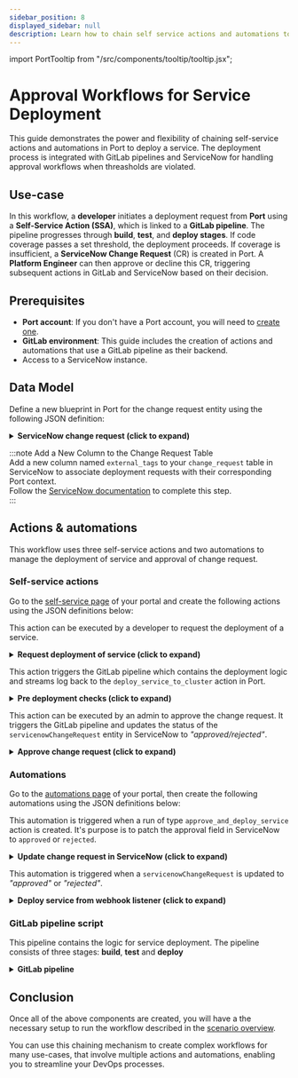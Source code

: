 ```yaml
---
sidebar_position: 8
displayed_sidebar: null
description: Learn how to chain self service actions and automations to manage deployment in GitLab and ServiceNow
---
```


import PortTooltip from "/src/components/tooltip/tooltip.jsx";

# Approval Workflows for Service Deployment

This guide demonstrates the power and flexibility of chaining self-service actions and automations in Port to deploy a service. The deployment process is integrated with GitLab pipelines and ServiceNow for handling approval workflows when threasholds are violated.

## Use-case

In this workflow, a **developer** initiates a deployment request from **Port** using a **Self-Service Action (SSA)**, which is linked to a **GitLab pipeline**. The pipeline progresses through **build**, **test**, and **deploy stages**. If code coverage passes a set threshold, the deployment proceeds. If coverage is insufficient, a **ServiceNow Change Request** (CR) is created in Port. A **Platform Engineer** can then approve or decline this CR, triggering subsequent actions in GitLab and ServiceNow based on their decision. 

## Prerequisites

- **Port account**: If you don't have a Port account, you will need to [create one](https://app.getport.io/signup).
- **GitLab environment**: This guide includes the creation of actions and automations that use a GitLab pipeline as their backend.
- Access to a ServiceNow instance.

## Data Model

Define a new <PortTooltip id="blueprint">blueprint</PortTooltip> in Port for the change request entity using the following JSON definition:

<details>
<summary><b>ServiceNow change request (click to expand)</b></summary>

```json showLineNumbers
{
  "identifier": "servicenowChangeRequest",
  "title": "Servicenow Change Request",
  "icon": "Servicenow",
  "schema": {
    "properties": {
      "number": {
        "title": "Change Number",
        "type": "string"
      },
      "description": {
        "title": "Description",
        "type": "string"
      },
      "isActive": {
        "title": "Is active",
        "type": "boolean"
      },
      "priority": {
        "title": "Priority",
        "type": "string"
      },
      "state": {
        "icon": "DefaultProperty",
        "title": "State",
        "type": "string"
      },
      "createdOn": {
        "title": "Created On",
        "type": "string",
        "format": "date-time"
      },
      "createdBy": {
        "title": "Created By",
        "type": "string"
      },
      "service": {
        "type": "string",
        "title": "Service"
      },
      "category": {
        "type": "string",
        "title": "Category"
      },
      "approval": {
        "title": "Approval",
        "icon": "DefaultProperty",
        "type": "string",
        "enum": [
          "approved",
          "not requested",
          "requested",
          "rejected"
        ],
        "enumColors": {
          "approved": "green",
          "not requested": "turquoise",
          "requested": "yellow",
          "rejected": "pink"
        }
      },
      "externalTags": {
        "type": "string",
        "title": "External Tags"
      }
    },
    "required": []
  },
  "mirrorProperties": {},
  "calculationProperties": {},
  "aggregationProperties": {},
  "relations": {}
}
```
</details>

:::note Add a New Column to the Change Request Table  
Add a new column named `external_tags` to your `change_request` table in ServiceNow to associate deployment requests with their corresponding Port context.  
Follow the [ServiceNow documentation](https://developer.servicenow.com/dev.do#!/learn/learning-plans/xanadu/new_to_servicenow/app_store_learnv2_buildneedit_xanadu_adding_fields_to_a_table) to complete this step.  
:::  


## Actions & automations

This workflow uses three self-service actions and two automations to manage the deployment of service and approval of change request.

### Self-service actions

Go to the [self-service page](https://app.getport.io/self-serve) of your portal and create the following actions using the JSON definitions below:

This action can be executed by a developer to request the deployment of a service.
  <details>
  <summary><b>Request deployment of service (click to expand)</b></summary>

  This action uses the `WEBHOOK` backend type, which directly invokes the `pre_deployment_check` action to trigger the GitLab pipeline. It passes a required `deploy_run_id` param to the request object for the purpose of streaming logs between the two actions.

  ```json showLineNumbers
    {
    "identifier": "deploy_service_to_cluster",
    "title": "Deploy Service to Cluster",
    "icon": "Deployment",
    "description": "Deploys a service to a cluster",
    "trigger": {
        "type": "self-service",
        "operation": "DAY-2",
        "userInputs": {
        "properties": {
            "environment": {
            "type": "string",
            "title": "Environment",
            "icon": "Environment",
            "default": "Staging",
            "enum": [
                "Development",
                "Staging",
                "Production"
            ],
            "enumColors": {
                "Development": "lightGray",
                "Staging": "lightGray",
                "Production": "lightGray"
            }
            }
        },
        "required": [],
        "order": []
        },
        "blueprintIdentifier": "service"
    },
    "invocationMethod": {
        "type": "WEBHOOK",
        "url": "${PORT_API_URL}/actions/pre_deployment_check/runs",
        "agent": false,
        "synchronized": false,
        "method": "POST",
        "headers": {
        "RUN_ID": "{{ .run.id }}"
        },
        "body": {
        "properties": {
            "deploy_run_id": "{{ .run.id }}",
            "{{ spreadValue() }}": "{{ .inputs }}",
            "runId": "{{ .run.id }}",
            "blueprint": "{{ .action.blueprint }}",
            "entity": "{{ .entity.identifier }}"
        }
        }
    },
    "requiredApproval": false
    }
  ```
  </details>

This action triggers the GitLab pipeline which contains the deployment logic and streams log back to the `deploy_service_to_cluster` action in Port.

  <details>
  <summary><b>Pre deployment checks (click to expand)</b></summary>

  Remember to replace the `GITLAB_PROJECT_ID` and `GITLAB_TRIGGER_TOKEN` placeholders with your values.  
  To learn how to obtain these values, see the [GitLab backend documentation](/actions-and-automations/setup-backend/gitlab-pipeline/saas#create-the-webhook-url).

  ```json showLineNumbers
    {
    "identifier": "pre_deployment_check",
    "title": "Pre Deployment Check",
    "icon": "Deployment",
    "description": "Pre Deployment checks and change request creator",
    "trigger": {
        "type": "self-service",
        "operation": "CREATE",
        "userInputs": {
        "properties": {
            "deploy_run_id": {
            "type": "string",
            "title": "Deploy Run Id"
            }
        },
        "required": [],
        "order": []
        }
    },
    "invocationMethod": {
        "type": "WEBHOOK",
        "url": "https://gitlab.com/api/v4/projects/{GITLAB_PROJECT_ID}/ref/main/trigger/pipeline?token={GITLAB_TRIGGER_TOKEN}",
        "agent": false,
        "synchronized": false,
        "method": "POST",
        "headers": {
        "RUN_ID": "{{ .run.id }}"
        },
        "body": {
        "{{ spreadValue() }}": "{{ .inputs }}",
        "approval_status": "pending",
        "port_context": {
            "runId": "{{ .run.id }}"
        }
        }
    },
    "requiredApproval": false
    }
  ```
  </details>


This action can be executed by an admin to approve the change request. It triggers the GitLab pipeline and updates the status of the `servicenowChangeRequest` entity in ServiceNow to *"approved/rejected"*.
  <details>
  <summary><b>Approve change request (click to expand)</b></summary>

  Remember to replace the `GITLAB_PROJECT_ID` and `GITLAB_TRIGGER_TOKEN` placeholders with your values.  
  To learn how to obtain these values, see the [GitLab backend documentation](/actions-and-automations/setup-backend/gitlab-pipeline/saas#create-the-webhook-url).

  ```json showLineNumbers
    {
    "identifier": "approve_and_deploy_service",
    "title": "Approve and Deploy Service",
    "icon": "Deployment",
    "description": "Approves a ServiceNow change request and triggers a GitLab pipeline",
    "trigger": {
        "type": "self-service",
        "operation": "DAY-2",
        "userInputs": {
        "properties": {
            "reason": {
            "type": "string",
            "title": "Reason"
            },
            "approval_status": {
            "icon": "DefaultProperty",
            "title": "Action",
            "type": "string",
            "default": "approved",
            "enum": [
                "approved",
                "declined"
            ],
            "enumColors": {
                "approved": "lightGray",
                "declined": "lightGray"
            }
            }
        },
        "required": [],
        "order": [
            "approval_status",
            "reason"
        ]
        },
        "blueprintIdentifier": "servicenowChangeRequest"
    },
    "invocationMethod": {
        "type": "WEBHOOK",
        "url": "https://gitlab.com/api/v4/projects/{GITLAB_PROJECT_ID}/ref/main/trigger/pipeline?token={GITLAB_TRIGGER_TOKEN}",
        "agent": false,
        "synchronized": false,
        "method": "POST",
        "headers": {
        "RUN_ID": "{{ .run.id }}"
        },
        "body": {
        "{{ spreadValue() }}": "{{ .inputs }}",
        "port_context": {
            "runId": "{{ .run.id }}"
        },
        "deploy_run_id": "{{ .entity.properties.tags }}",
        "system_id": "{{ .entity.properties.system_id }}"
        }
    },
    "requiredApproval": false
    }
  ```
  </details>

### Automations

Go to the [automations page](https://app.getport.io/settings/automations) of your portal, then create the following automations using the JSON definitions below:


This automation is triggered when a run of type `approve_and_deploy_service` action is created. It's purpose is to patch the approval field in ServiceNow to `approved` or `rejected`.

  <details>
  <summary><b>Update change request in ServiceNow (click to expand)</b></summary>

  Remember to replace the `BASE_64_ENCODED_API_TOKEN` and `SERVICENOW_INSTANCE` placeholders with your values.

  ```json showLineNumbers
    {
    "identifier": "updateChangeRequestInSnow",
    "title": "Approve ServiceNow Change Request",
    "description": "A description of what this automation does",
    "trigger": {
        "type": "automation",
        "event": {
        "type": "RUN_CREATED",
        "actionIdentifier": "approve_and_deploy_service"
        }
    },
    "invocationMethod": {
        "type": "WEBHOOK",
        "url": "https://{SERVICENOW_INSTANCE}/api/now/table/change_request/{{ .event.diff.after.entity.identifier }}",
        "agent": false,
        "synchronized": true,
        "method": "PATCH",
        "headers": {
        "Authorization": "Basic BASE_64_ENCODED_API_TOKEN"
        },
        "body": {
        "approval": "{{ .event.diff.after.properties.approval_status  }}"
        }
    },
    "publish": true
    }
  ```
  </details>


This automation is triggered when a `servicenowChangeRequest` is updated to *"approved"* or *"rejected"*.

  <details>
  <summary><b>Deploy service from webhook listener (click to expand)</b></summary>

  Remember to replace the GITLAB_PROJECT_ID and GITLAB_TRIGGER_TOKEN placeholders with your values

  ```json showLineNumbers
    {
    "identifier": "approveSnowPipeline",
    "title": "Approve or Deny GitLab Pipeline from SNOW",
    "trigger": {
        "type": "automation",
        "event": {
        "type": "ENTITY_UPDATED",
        "blueprintIdentifier": "servicenowChangeRequest"
        },
        "condition": {
        "type": "JQ",
        "expressions": [
            ".diff.after.properties.approval == \"approved\"",
            ".diff.after.properties.approval == \"rejected\""
        ],
        "combinator": "or"
        }
    },
    "invocationMethod": {
        "type": "WEBHOOK",
        "url": "https://gitlab.com/api/v4/projects/{GITLAB_PROJECT_ID}/ref/main/trigger/pipeline?token={GITLAB_TRIGGER_TOKEN}",
        "agent": false,
        "synchronized": false,
        "method": "POST",
        "headers": {
        "RUN_ID": "{{ .run.id }}"
        },
        "body": {
        "port_context": {
            "runId": "{{ .run.id }}"
        },
        "approval_status": "{{ .event.diff.after.properties.approval  }}",
        "system_id": "{{ .event.diff.after.identifier  }}",
        "deploy_run_id": "{{ .event.diff.after.properties.tags }}"
        }
    },
    "publish": true
    }
  ```
  </details>


### GitLab pipeline script
This pipeline contains the logic for service deployment. The pipeline consists of three stages: **build**, **test** and **deploy**

<details>
<summary><b>GitLab pipeline</b></summary>

```yaml showLineNumbers
stages:
  - build
  - test
  - deploy

image: alpine:latest

variables:
  PORT_CLIENT_ID: ${PORT_CLIENT_ID}
  PORT_CLIENT_SECRET: ${PORT_CLIENT_SECRET}
  PORT_API_URL: "${PORT_API_URL}"
  SERVICENOW_INSTANCE_URL: ${SERVICENOW_INSTANCE_URL}
  SERVICENOW_API_TOKEN: ${SERVICENOW_API_TOKEN} # Base64 encoded version of SNOW username:password
  APPROVAL_STATUS: "pending"


initialize-build:
  stage: build
  except:
    - pushes
  before_script:
    - apk update
    - apk add --upgrade curl jq -q
  script:
    - |
      echo "Initiating build checks"
      echo "Getting access token from Port API"
      accessToken=$(curl -X POST \
        -H 'Content-Type: application/json' \
        -d '{"clientId": "'"$PORT_CLIENT_ID"'", "clientSecret": "'"$PORT_CLIENT_SECRET"'"}' \
        -s '${PORT_API_URL}/auth/access_token' | jq -r '.accessToken')
  
      echo "ACCESS_TOKEN=$accessToken" >> data.env
      runId=$(cat $TRIGGER_PAYLOAD | jq -r '.port_context.runId')
      deployActionRunId=$(cat $TRIGGER_PAYLOAD | jq -r '.deploy_run_id')
      APPROVAL_STATUS=$(cat "$TRIGGER_PAYLOAD" | jq -r '.approval_status // "pending"')


      echo "DEPLOY_ACTION_RUN_ID=$deployActionRunId" >> data.env
      echo "TRIGGER_ACTION_RUN_ID=$runId" >> data.env
      echo "APPROVAL_STATUS=$APPROVAL_STATUS" >> data.env


      # Check APPROVAL STATUS
      if [ "$APPROVAL_STATUS" = "approved" ]; then
        echo "Deployment approved by platform engineer. Skipping initial logs and proceeding directly."
        # Log the approval message to Port action run logs
        curl -X POST \
          -H 'Content-Type: application/json' \
          -H "Authorization: Bearer $accessToken" \
          -d '{"message":"✅ Deployment approved by platform engineer, proceeding with deployment"}' \
          "${PORT_API_URL}/actions/runs/$deployActionRunId/logs"

      elif [ "$APPROVAL_STATUS" = "declined" ]; then
          echo "Deployment declined by platform engineer. Notifying developer."
          # Send the decline notification to Port logs for developer
          curl -X POST \
            -H 'Content-Type: application/json' \
            -H "Authorization: Bearer $accessToken" \
            -d '{"terminationStatus":"FAILURE", "message":"❌ Deployment declined by platform engineer. Please review the change request and take necessary actions."}' \
            "${PORT_API_URL}/actions/runs/$deployActionRunId/logs"
        
          # Send the decline notification to Port logs
          curl -X POST \
            -H 'Content-Type: application/json' \
            -H "Authorization: Bearer $accessToken" \
            -d '{"terminationStatus":"SUCCESS", "message":"❌ Declined deployment"}' \
            "${PORT_API_URL}/actions/runs/$runId/logs"
          exit 1  # Exit pipeline due to declined approval
      else
        curl -X POST \
          -H 'Content-Type: application/json' \
          -H "Authorization: Bearer $accessToken" \
          -d '{"message":"🚀 Initiating deployment sequence, preparing environment and resources"}' \
          "${PORT_API_URL}/actions/runs/$runId/logs"

        curl -X PATCH \
          -H 'Content-Type: application/json' \
          -H "Authorization: Bearer $accessToken" \
          -d '{"link":"'"$CI_PIPELINE_URL"'"}' \
          "${PORT_API_URL}/actions/runs/$runId"

        curl -X POST \
          -H 'Content-Type: application/json' \
          -H "Authorization: Bearer $accessToken" \
          -d '{"message":"🔄 Deployment preparation underway, validating resources and configurations"}' \
          "${PORT_API_URL}/actions/runs/$deployActionRunId/logs"
      fi
  artifacts:
    reports:
      dotenv: data.env

run-tests:
  stage: test
  dependencies:
    - initialize-build  # Ensure the data.env artifact is downloaded
  except:
    - pushes
  before_script:
    - apk update
    - apk add --upgrade curl jq -q
  script:
    - |

      # Check if TRIGGER_PAYLOAD is set and the file exists
      if [ -z "$TRIGGER_PAYLOAD" ] || [ ! -f "$TRIGGER_PAYLOAD" ]; then
        echo "Error: TRIGGER_PAYLOAD is not set or the file does not exist."
        exit 1
      fi

      # Check if we need to skip tests and threshold checks
      APPROVAL_STATUS=$(cat "$TRIGGER_PAYLOAD" | jq -r '.approval_status // "pending"')

      if [ "$APPROVAL_STATUS" = "approved" ]; then
        echo "Skipping tests and threshold checks...";
        echo "COVERAGE_MET=true" >> data.env
        exit 0;
      fi

      echo "🧪 Running tests and checking thresholds..."
      # Simulate threshold check (e.g., code coverage)
      COVERAGE=65

      if [ "$COVERAGE" -lt 70 ]; then
        echo "⚠️ Coverage is below the 70% threshold, initiating ServiceNow change request..."

        # Extract the service entity from the trigger payload
        serviceEntity=$(cat "$TRIGGER_PAYLOAD" | jq -r '.entity')
        echo "COVERAGE_MET=false" >> data.env

        echo "Creating a change request in ServiceNow"
        changeRequestResponse=$(curl -X POST \
          -H "Authorization: Basic $SERVICENOW_API_TOKEN" \
          -H 'Content-Type: application/json' \
          -d "{\"short_description\": \"Automated change request from GitLab CI/CD\", \"business_service\": \"$serviceEntity\", \"priority\": \"1\", \"u_external_tag\": \"$DEPLOY_ACTION_RUN_ID\"}" \
          -s "$SERVICENOW_INSTANCE_URL/api/now/table/change_request")

        # Check if the request was successful and extract important details
        if [[ $(echo "$changeRequestResponse" | jq -r '.result.number') != "null" ]]; then
          changeNumber=$(echo "$changeRequestResponse" | jq -r '.result.number')
          changeSysId=$(echo "$changeRequestResponse" | jq -r '.result.sys_id')
          changeState=$(echo "$changeRequestResponse" | jq -r '.result.state')
          changeCreatedOn=$(echo "$changeRequestResponse" | jq -r '.result.sys_created_on')
          changeCreatedBy=$(echo "$changeRequestResponse" | jq -r '.result.sys_created_by')
          changeCategory=$(echo "$changeRequestResponse" | jq -r '.result.category')
          changePriority=$(echo "$changeRequestResponse" | jq -r '.result.priority')
          changeDescription=$(echo "$changeRequestResponse" | jq -r '.result.short_description')
          changeApproval=$(echo "$changeRequestResponse" | jq -r '.result.approval')
          changeTags=$(echo "$changeRequestResponse" | jq -r '.result.u_external_tag')
          changeService=$(echo "$changeRequestResponse" | jq -r '.result.business_service.value')

          echo "Change Request Created Successfully: Number: $changeNumber, Sys ID: $changeSysId, State: $changeState"
          logMessage="⚠️ Pipeline did not meet the deployment checks, so a ServiceNow change request has been created. Change Request Number $changeNumber and system ID $changeSysId. An admin will need to review and approve this request before the deployment can proceed."

          runId=$(cat $TRIGGER_PAYLOAD | jq -r '.port_context.runId')
          
          # Send the details to Port action run logs
          curl -X POST \
            -H 'Content-Type: application/json' \
            -H "Authorization: Bearer $ACCESS_TOKEN" \
            -d "{\"message\":\"$logMessage\"}" \
            "${PORT_API_URL}/actions/runs/$DEPLOY_ACTION_RUN_ID/logs"

          curl -X POST \
            -H 'Content-Type: application/json' \
            -H "Authorization: Bearer $ACCESS_TOKEN" \
            -d "{\"terminationStatus\":\"SUCCESS\", \"message\":\"$logMessage\"}" \
            "${PORT_API_URL}/actions/runs/$runId/logs"

          # Create the change request in Port
          portPayload="{
            \"identifier\": \"$changeSysId\",
            \"title\": \"$changeDescription\",
            \"icon\": \"Servicenow\",
            \"properties\": {
              \"createdBy\": \"$changeCreatedBy\",
              \"state\": \"$changeState\",
              \"category\": \"$changeCategory\",
              \"priority\": \"$changePriority\",
              \"description\": \"$changeDescription\",
              \"approval\": \"$changeApproval\",
              \"tags\": \"$changeTags\",
              \"service\": \"$changeService\"
            },
            \"relations\": {}
          }"

          # Send the change request data to Port API
          curl -X POST \
            -H 'Content-Type: application/json' \
            -H "Authorization: Bearer $ACCESS_TOKEN" \
            -d "$portPayload" \
            "${PORT_API_URL}/blueprints/servicenowChangeRequest/entities"

        else
          echo "Failed to create ServiceNow Change Request: $changeRequestResponse"

          # Send failure message to Port action run logs
          curl -X POST \
            -H 'Content-Type: application/json' \
            -H "Authorization: Bearer $ACCESS_TOKEN" \
            -d '{"message":"❌ Failed to create ServiceNow Change Request with response: '"$changeRequestResponse"'"}' \
            "${PORT_API_URL}/actions/runs/$DEPLOY_ACTION_RUN_ID/logs"

          exit 1  # Exit with failure
        fi
      else
        echo "✅ Coverage is sufficient (≥ 70%), no need to create a ServiceNow change request."
        echo "COVERAGE_MET=true" >> data.env
      fi
  artifacts:
    reports:
      dotenv: data.env

# Deployment job
deploy-to-cloud:
  stage: deploy
  dependencies:
    - run-tests
    - initialize-build
  except:
    - pushes
  before_script:
    - apk update
    - apk add --upgrade curl jq -q
  script:
    - |
      # Check if APPROVAL_STATUS or COVERAGE_MET is true
      if [ "$APPROVAL_STATUS" = "approved" ] || [ "$COVERAGE_MET" = "true" ]; then
        echo "Conditions met, deploying service to the cluster..."
        # Your deployment script here

        # Update port run status and logs
        runId=$(cat $TRIGGER_PAYLOAD | jq -r '.port_context.runId')
        curl -X POST \
          -H 'Content-Type: application/json' \
          -H "Authorization: Bearer $ACCESS_TOKEN" \
          -d '{"terminationStatus":"SUCCESS", "message":"✅ Service has been successfully deployed to the cluster"}' \
          "${PORT_API_URL}/actions/runs/$runId/logs"

        # Update developer that deployment was successful
        curl -X POST \
          -H 'Content-Type: application/json' \
          -H "Authorization: Bearer $ACCESS_TOKEN" \
          -d '{"terminationStatus":"SUCCESS", "message":"✅ Service has been successfully deployed to the cluster"}' \
          "${PORT_API_URL}/actions/runs/$DEPLOY_ACTION_RUN_ID/logs"
      else
        echo "Conditions not met, skipping deployment"
        exit 0
      fi
```
</details>

## Conclusion

Once all of the above components are created, you will have a the necessary setup to run the workflow described in the [scenario overview](#overview-of-use-case).

You can use this chaining mechanism to create complex workflows for many use-cases, that involve multiple actions and automations, enabling you to streamline your DevOps processes. 